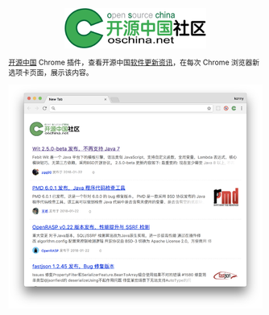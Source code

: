 <p align="center">
  <a href="http://www.oschina.net/">
    <img height="80" src="img/oschina.svg?sanitize=true">
  </a>
</p>

[开源中国](http://www.oschina.net/) Chrome 插件，查看开源中国[软件更新资讯](http://www.oschina.net/news/project)，在每次 Chrome 浏览器新选项卡页面，展示该内容。


<div align="center">
  <img src="./img/osc-news.png"> 
</div>